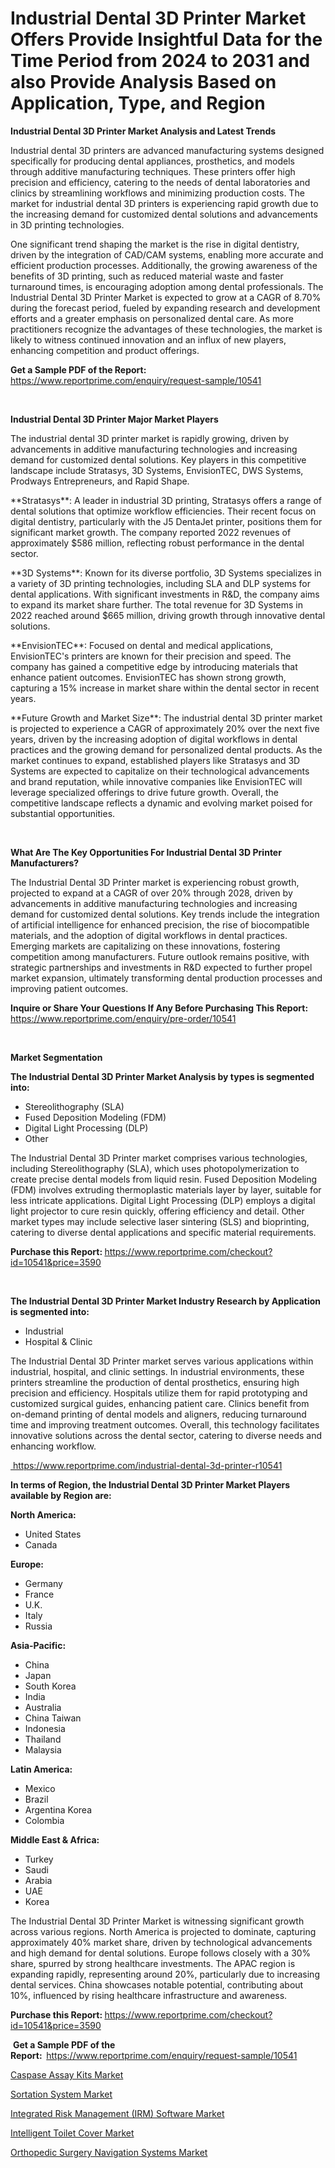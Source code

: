 <p><h1>Industrial Dental 3D Printer Market Offers Provide Insightful Data for the Time Period from 2024 to 2031 and also Provide Analysis Based on Application, Type, and Region</h1></p><p><strong>Industrial Dental 3D Printer Market Analysis and Latest Trends</strong></p>
<p><p>Industrial dental 3D printers are advanced manufacturing systems designed specifically for producing dental appliances, prosthetics, and models through additive manufacturing techniques. These printers offer high precision and efficiency, catering to the needs of dental laboratories and clinics by streamlining workflows and minimizing production costs. The market for industrial dental 3D printers is experiencing rapid growth due to the increasing demand for customized dental solutions and advancements in 3D printing technologies.</p><p>One significant trend shaping the market is the rise in digital dentistry, driven by the integration of CAD/CAM systems, enabling more accurate and efficient production processes. Additionally, the growing awareness of the benefits of 3D printing, such as reduced material waste and faster turnaround times, is encouraging adoption among dental professionals. The Industrial Dental 3D Printer Market is expected to grow at a CAGR of 8.70% during the forecast period, fueled by expanding research and development efforts and a greater emphasis on personalized dental care. As more practitioners recognize the advantages of these technologies, the market is likely to witness continued innovation and an influx of new players, enhancing competition and product offerings.</p></p>
<p><strong>Get a Sample PDF of the Report:&nbsp;</strong> <a href="https://www.reportprime.com/enquiry/request-sample/10541?utm_campaign=37&utm_medium=2&utm_source=Github&utm_content=ia&utm_term=28112024&utm_id=industrial-dental-3d-printer">https://www.reportprime.com/enquiry/request-sample/10541</a></p>
<p>&nbsp;</p>
<p><strong>Industrial Dental 3D Printer Major Market Players</strong></p>
<p><p>The industrial dental 3D printer market is rapidly growing, driven by advancements in additive manufacturing technologies and increasing demand for customized dental solutions. Key players in this competitive landscape include Stratasys, 3D Systems, EnvisionTEC, DWS Systems, Prodways Entrepreneurs, and Rapid Shape.</p><p>**Stratasys**: A leader in industrial 3D printing, Stratasys offers a range of dental solutions that optimize workflow efficiencies. Their recent focus on digital dentistry, particularly with the J5 DentaJet printer, positions them for significant market growth. The company reported 2022 revenues of approximately $586 million, reflecting robust performance in the dental sector.</p><p>**3D Systems**: Known for its diverse portfolio, 3D Systems specializes in a variety of 3D printing technologies, including SLA and DLP systems for dental applications. With significant investments in R&D, the company aims to expand its market share further. The total revenue for 3D Systems in 2022 reached around $665 million, driving growth through innovative dental solutions.</p><p>**EnvisionTEC**: Focused on dental and medical applications, EnvisionTEC's printers are known for their precision and speed. The company has gained a competitive edge by introducing materials that enhance patient outcomes. EnvisionTEC has shown strong growth, capturing a 15% increase in market share within the dental sector in recent years.</p><p>**Future Growth and Market Size**: The industrial dental 3D printer market is projected to experience a CAGR of approximately 20% over the next five years, driven by the increasing adoption of digital workflows in dental practices and the growing demand for personalized dental products. As the market continues to expand, established players like Stratasys and 3D Systems are expected to capitalize on their technological advancements and brand reputation, while innovative companies like EnvisionTEC will leverage specialized offerings to drive future growth. Overall, the competitive landscape reflects a dynamic and evolving market poised for substantial opportunities.</p></p>
<p>&nbsp;</p>
<p><strong>What Are The Key Opportunities For Industrial Dental 3D Printer Manufacturers?</strong></p>
<p><p>The Industrial Dental 3D Printer market is experiencing robust growth, projected to expand at a CAGR of over 20% through 2028, driven by advancements in additive manufacturing technologies and increasing demand for customized dental solutions. Key trends include the integration of artificial intelligence for enhanced precision, the rise of biocompatible materials, and the adoption of digital workflows in dental practices. Emerging markets are capitalizing on these innovations, fostering competition among manufacturers. Future outlook remains positive, with strategic partnerships and investments in R&D expected to further propel market expansion, ultimately transforming dental production processes and improving patient outcomes.</p></p>
<p><strong>Inquire or Share Your Questions If Any Before Purchasing This Report:</strong> <a href="https://www.reportprime.com/enquiry/pre-order/10541?utm_campaign=37&utm_medium=2&utm_source=Github&utm_content=ia&utm_term=28112024&utm_id=industrial-dental-3d-printer">https://www.reportprime.com/enquiry/pre-order/10541</a></p>
<p>&nbsp;</p>
<p><strong>Market Segmentation</strong></p>
<p><strong>The Industrial Dental 3D Printer Market Analysis by types is segmented into:</strong></p>
<p><ul><li>Stereolithography (SLA)</li><li>Fused Deposition Modeling (FDM)</li><li>Digital Light Processing (DLP)</li><li>Other</li></ul></p>
<p><p>The Industrial Dental 3D Printer market comprises various technologies, including Stereolithography (SLA), which uses photopolymerization to create precise dental models from liquid resin. Fused Deposition Modeling (FDM) involves extruding thermoplastic materials layer by layer, suitable for less intricate applications. Digital Light Processing (DLP) employs a digital light projector to cure resin quickly, offering efficiency and detail. Other market types may include selective laser sintering (SLS) and bioprinting, catering to diverse dental applications and specific material requirements.</p></p>
<p><strong>Purchase this Report:&nbsp;</strong><a href="https://www.reportprime.com/checkout?id=10541&price=3590&utm_campaign=37&utm_medium=2&utm_source=Github&utm_content=ia&utm_term=28112024&utm_id=industrial-dental-3d-printer">https://www.reportprime.com/checkout?id=10541&price=3590</a></p>
<p>&nbsp;</p>
<p><strong>The Industrial Dental 3D Printer Market Industry Research by Application is segmented into:</strong></p>
<p><ul><li>Industrial</li><li>Hospital & Clinic</li></ul></p>
<p><p>The Industrial Dental 3D Printer market serves various applications within industrial, hospital, and clinic settings. In industrial environments, these printers streamline the production of dental prosthetics, ensuring high precision and efficiency. Hospitals utilize them for rapid prototyping and customized surgical guides, enhancing patient care. Clinics benefit from on-demand printing of dental models and aligners, reducing turnaround time and improving treatment outcomes. Overall, this technology facilitates innovative solutions across the dental sector, catering to diverse needs and enhancing workflow.</p></p>
<p><a href="https://www.reportprime.com/industrial-dental-3d-printer-r10541?utm_campaign=37&utm_medium=2&utm_source=Github&utm_content=ia&utm_term=28112024&utm_id=industrial-dental-3d-printer">&nbsp;https://www.reportprime.com/industrial-dental-3d-printer-r10541</a></p>
<p><strong>In terms of Region, the Industrial Dental 3D Printer Market Players available by Region are:</strong></p>
<p>
    <p> <strong> North America: </strong>
        <ul>
            <li>United States</li>
            <li>Canada</li>
        </ul>
        </p> 
    <p> <strong> Europe: </strong>
        <ul>
            <li>Germany</li>
            <li>France</li>
            <li>U.K.</li>
            <li>Italy</li>
            <li>Russia</li>
        </ul>
        </p> 
    <p> <strong> Asia-Pacific: </strong>
        <ul>
            <li>China</li>
            <li>Japan</li>
            <li>South Korea</li>
            <li>India</li>
            <li>Australia</li>
            <li>China Taiwan</li>
            <li>Indonesia</li>
            <li>Thailand</li>
            <li>Malaysia</li>
        </ul>
        </p> 
    <p> <strong> Latin America: </strong>
        <ul>
            <li>Mexico</li>
            <li>Brazil</li>
            <li>Argentina Korea</li>
            <li>Colombia</li>
        </ul>
        </p> 
    <p> <strong> Middle East & Africa: </strong>
        <ul>
            <li>Turkey</li>
            <li>Saudi</li>
            <li>Arabia</li>
            <li>UAE</li>
            <li>Korea</li>
        </ul>
    </p>
    </p>
<p><p>The Industrial Dental 3D Printer Market is witnessing significant growth across various regions. North America is projected to dominate, capturing approximately 40% market share, driven by technological advancements and high demand for dental solutions. Europe follows closely with a 30% share, spurred by strong healthcare investments. The APAC region is expanding rapidly, representing around 20%, particularly due to increasing dental services. China showcases notable potential, contributing about 10%, influenced by rising healthcare infrastructure and awareness.</p></p>
<p><strong>Purchase this Report: </strong><a href="https://www.reportprime.com/checkout?id=10541&price=3590&utm_campaign=37&utm_medium=2&utm_source=Github&utm_content=ia&utm_term=28112024&utm_id=industrial-dental-3d-printer">https://www.reportprime.com/checkout?id=10541&price=3590</a></p>
<p>&nbsp;<strong>Get a Sample PDF of the Report:&nbsp;&nbsp;</strong><a href="https://www.reportprime.com/enquiry/request-sample/10541?utm_campaign=37&utm_medium=2&utm_source=Github&utm_content=ia&utm_term=28112024&utm_id=industrial-dental-3d-printer">https://www.reportprime.com/enquiry/request-sample/10541</a></p>
<p><strong></strong></p>
<p><p><a href="https://github.com/DianaWilson796/Market-Research-Report-List-1/blob/main/caspase-assay-kits-market.md?utm_campaign=37&utm_medium=2&utm_source=Github&utm_content=ia&utm_term=28112024&utm_id=industrial-dental-3d-printer">Caspase Assay Kits Market</a></p><p><a href="https://www.linkedin.com/pulse/global-sortation-system-market-forecast-2024-2031-gcdle?utm_campaign=37&utm_medium=2&utm_source=Github&utm_content=ia&utm_term=28112024&utm_id=industrial-dental-3d-printer">Sortation System Market</a></p><p><a href="https://issuu.com/reportprime-2/docs/integrated-risk-management-irm-soft_bd44803844919b?utm_campaign=37&utm_medium=2&utm_source=Github&utm_content=ia&utm_term=28112024&utm_id=industrial-dental-3d-printer">Integrated Risk Management (IRM) Software Market</a></p><p><a href="https://www.linkedin.com/pulse/intelligent-toilet-cover-market-trends-detailed-study-mvusf?utm_campaign=37&utm_medium=2&utm_source=Github&utm_content=ia&utm_term=28112024&utm_id=industrial-dental-3d-printer">Intelligent Toilet Cover Market</a></p><p><a href="https://github.com/luisem4tmccuan/Market-Research-Report-List-1/blob/main/orthopedic-surgery-navigation-systems-market.md?utm_campaign=37&utm_medium=2&utm_source=Github&utm_content=ia&utm_term=28112024&utm_id=industrial-dental-3d-printer">Orthopedic Surgery Navigation Systems Market</a></p></p>